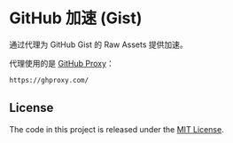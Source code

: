 # GitHub 加速 (Gist)

通过代理为 GitHub Gist 的 Raw Assets 提供加速。

代理使用的是 [GitHub Proxy](https://ghproxy.com/)：

```txt
https://ghproxy.com/
```

## License

The code in this project is released under the [MIT License](./LICENSE).
